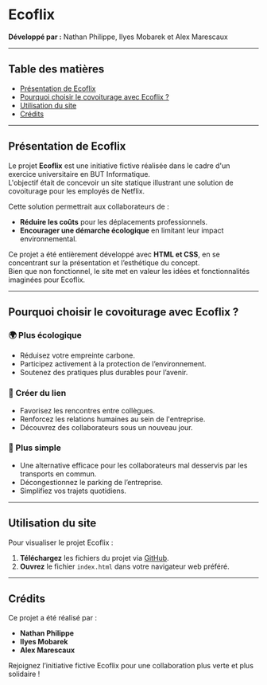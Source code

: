 # Ecoflix

**Développé par :** Nathan Philippe, Ilyes Mobarek et Alex Marescaux

---

## Table des matières
- [Présentation de Ecoflix](#présentation-de-ecoflix)
- [Pourquoi choisir le covoiturage avec Ecoflix ?](#pourquoi-choisir-le-covoiturage-avec-ecoflix)
- [Utilisation du site](#utilisation-du-site)
- [Crédits](#crédits)

---

## Présentation de Ecoflix

Le projet **Ecoflix** est une initiative fictive réalisée dans le cadre d'un exercice universitaire en BUT Informatique.  
L'objectif était de concevoir un site statique illustrant une solution de covoiturage pour les employés de Netflix.  

Cette solution permettrait aux collaborateurs de :  
- **Réduire les coûts** pour les déplacements professionnels.  
- **Encourager une démarche écologique** en limitant leur impact environnemental.  

Ce projet a été entièrement développé avec **HTML et CSS**, en se concentrant sur la présentation et l’esthétique du concept.  
Bien que non fonctionnel, le site met en valeur les idées et fonctionnalités imaginées pour Ecoflix.

---

## Pourquoi choisir le covoiturage avec Ecoflix ?

### 🌍 Plus écologique
- Réduisez votre empreinte carbone.  
- Participez activement à la protection de l’environnement.  
- Soutenez des pratiques plus durables pour l’avenir.  

### 🤝 Créer du lien
- Favorisez les rencontres entre collègues.  
- Renforcez les relations humaines au sein de l'entreprise.  
- Découvrez des collaborateurs sous un nouveau jour.  

### 🚗 Plus simple
- Une alternative efficace pour les collaborateurs mal desservis par les transports en commun.  
- Décongestionnez le parking de l’entreprise.  
- Simplifiez vos trajets quotidiens.  

---

## Utilisation du site

Pour visualiser le projet Ecoflix :  

1. **Téléchargez** les fichiers du projet via [GitHub](https://github.com/IlyesMobarek/Ecoflix).  
2. **Ouvrez** le fichier `index.html` dans votre navigateur web préféré.  

---

## Crédits

Ce projet a été réalisé par :  
- **Nathan Philippe**  
- **Ilyes Mobarek**
- **Alex Marescaux**

Rejoignez l’initiative fictive Ecoflix pour une collaboration plus verte et plus solidaire !
